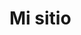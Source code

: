 <h1>Mi sitio</h1>
 <ul>
  <a href="https://ar.pinterest.com/pin/16114511161270140"></a>
  <a href="https://ar.pinterest.com/pin/90212798781530254"></a> 
  <a href="https://ar.pinterest.com/pin/633387443393653"></a>
  </ul>
